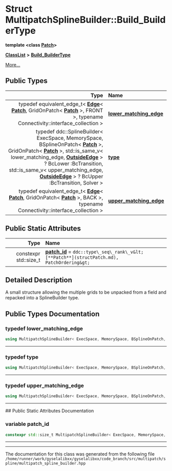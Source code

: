 

# Struct MultipatchSplineBuilder::Build\_BuilderType

**template &lt;class [**Patch**](structPatch.md)&gt;**



[**ClassList**](annotated.md) **>** [**Build\_BuilderType**](structMultipatchSplineBuilder_1_1Build__BuilderType.md)



[More...](#detailed-description)


















## Public Types

| Type | Name |
| ---: | :--- |
| typedef equivalent\_edge\_t&lt; [**Edge**](structEdge.md)&lt; [**Patch**](structPatch.md), GridOnPatch&lt; [**Patch**](structPatch.md) &gt;, FRONT &gt;, typename Connectivity::interface\_collection &gt; | [**lower\_matching\_edge**](#typedef-lower_matching_edge)  <br> |
| typedef ddc::SplineBuilder&lt; ExecSpace, MemorySpace, BSplineOnPatch&lt; [**Patch**](structPatch.md) &gt;, GridOnPatch&lt; [**Patch**](structPatch.md) &gt;, std::is\_same\_v&lt; lower\_matching\_edge, [**OutsideEdge**](structOutsideEdge.md) &gt; ? BcLower :BcTransition, std::is\_same\_v&lt; upper\_matching\_edge, [**OutsideEdge**](structOutsideEdge.md) &gt; ? BcUpper :BcTransition, Solver &gt; | [**type**](#typedef-type)  <br> |
| typedef equivalent\_edge\_t&lt; [**Edge**](structEdge.md)&lt; [**Patch**](structPatch.md), GridOnPatch&lt; [**Patch**](structPatch.md) &gt;, BACK &gt;, typename Connectivity::interface\_collection &gt; | [**upper\_matching\_edge**](#typedef-upper_matching_edge)  <br> |






## Public Static Attributes

| Type | Name |
| ---: | :--- |
|  constexpr std::size\_t | [**patch\_id**](#variable-patch_id)   = `ddc::type\_seq\_rank\_v&lt;[**Patch**](structPatch.md), PatchOrdering&gt;`<br> |










































## Detailed Description


A small structure allowing the multiple grids to be unpacked from a field and repacked into a SplineBuilder type. 


    
## Public Types Documentation




### typedef lower\_matching\_edge 

```C++
using MultipatchSplineBuilder< ExecSpace, MemorySpace, BSplineOnPatch, GridOnPatch, BcLower, BcUpper, BcTransition, Connectivity, Solver, ValuesOnPatch, Patches >::Build_BuilderType< Patch >::lower_matching_edge =  equivalent_edge_t< Edge<Patch, GridOnPatch<Patch>, FRONT>, typename Connectivity::interface_collection>;
```




<hr>



### typedef type 

```C++
using MultipatchSplineBuilder< ExecSpace, MemorySpace, BSplineOnPatch, GridOnPatch, BcLower, BcUpper, BcTransition, Connectivity, Solver, ValuesOnPatch, Patches >::Build_BuilderType< Patch >::type =  ddc::SplineBuilder< ExecSpace, MemorySpace, BSplineOnPatch<Patch>, GridOnPatch<Patch>, std::is_same_v<lower_matching_edge, OutsideEdge> ? BcLower : BcTransition, std::is_same_v<upper_matching_edge, OutsideEdge> ? BcUpper : BcTransition, Solver>;
```




<hr>



### typedef upper\_matching\_edge 

```C++
using MultipatchSplineBuilder< ExecSpace, MemorySpace, BSplineOnPatch, GridOnPatch, BcLower, BcUpper, BcTransition, Connectivity, Solver, ValuesOnPatch, Patches >::Build_BuilderType< Patch >::upper_matching_edge =  equivalent_edge_t< Edge<Patch, GridOnPatch<Patch>, BACK>, typename Connectivity::interface_collection>;
```




<hr>
## Public Static Attributes Documentation




### variable patch\_id 

```C++
constexpr std::size_t MultipatchSplineBuilder< ExecSpace, MemorySpace, BSplineOnPatch, GridOnPatch, BcLower, BcUpper, BcTransition, Connectivity, Solver, ValuesOnPatch, Patches >::Build_BuilderType< Patch >::patch_id;
```




<hr>

------------------------------
The documentation for this class was generated from the following file `/home/runner/work/gyselalibxx/gyselalibxx/code_branch/src/multipatch/spline/multipatch_spline_builder.hpp`

